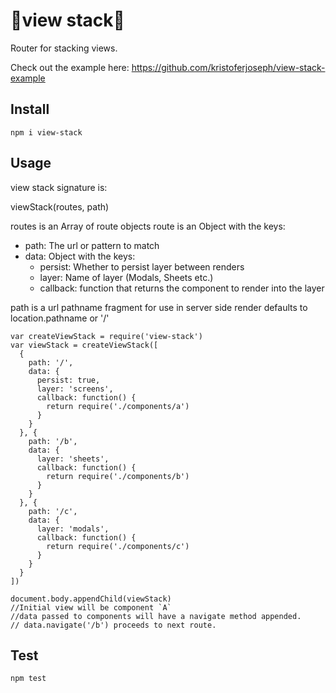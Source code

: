 # 🎊view stack🎉
Router for stacking views.

Check out the example here:
https://github.com/kristoferjoseph/view-stack-example

## Install
`npm i view-stack`

## Usage
view stack signature is:

viewStack(routes, path)

routes is an Array of route objects
route is an Object with the keys:
  - path: The url or pattern to match
  - data: Object with the keys:
      - persist: Whether to persist layer between renders
      - layer: Name of layer (Modals, Sheets etc.)
      - callback: function that returns the component to render into the layer

path is a url pathname fragment for use in server side render defaults to location.pathname or '/'

```
var createViewStack = require('view-stack')
var viewStack = createViewStack([
  {
    path: '/',
    data: {
      persist: true,
      layer: 'screens',
      callback: function() {
        return require('./components/a')
      }
    }
  }, {
    path: '/b',
    data: {
      layer: 'sheets',
      callback: function() {
        return require('./components/b')
      }
    }
  }, {
    path: '/c',
    data: {
      layer: 'modals',
      callback: function() {
        return require('./components/c')
      }
    }
  }
])

document.body.appendChild(viewStack)
//Initial view will be component `A`
//data passed to components will have a navigate method appended.
// data.navigate('/b') proceeds to next route.
```

## Test
`npm test`


